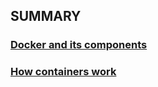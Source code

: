 ## SUMMARY

### [Docker and its components](/info/Docker%20and%20its%20components.md)

### [How containers work](/info/How%20containers%20work.md)
